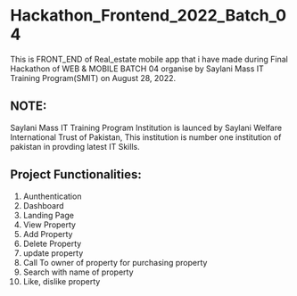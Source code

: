 # Hackathon_Frontend_2022_Batch_04
This is FRONT_END of Real_estate mobile app that i have made during Final Hackathon of WEB & MOBILE BATCH 04 organise by Saylani Mass IT Training Program(SMIT) on August 28, 2022.
## NOTE:
  Saylani Mass IT Training Program Institution is launced by Saylani Welfare International Trust of Pakistan, This institution is number one institution of pakistan in provding latest IT Skills.


## Project Functionalities:
01) Aunthentication
02) Dashboard
03) Landing Page
04) View Property
05) Add Property
06) Delete Property
07) update property
08) Call To owner of property for purchasing property
09) Search with name of property
10) Like, dislike property

